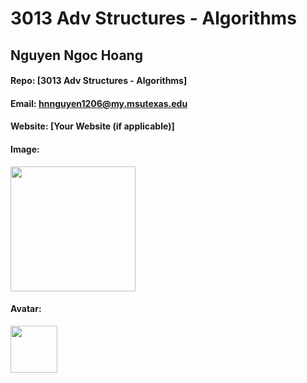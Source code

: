 # 3013 Adv Structures - Algorithms
## Nguyen Ngoc Hoang 

#### Repo: [3013 Adv Structures - Algorithms]

#### Email: hnnguyen1206@my.msutexas.edu

#### Website: [Your Website (if applicable)]

#### Image:

<img src="file:///C:/Users/lapto/OneDrive/Pictures/Camera%20Roll/z6283205681415_519bbce8d0a0a134b9f038432c416d30.jpg" width="200">

#### Avatar:

<img src="file:///C:/Users/lapto/OneDrive/Pictures/Camera%20Roll/z6273778418349_318c0e2bdf32d24276cf68d257a2cf85.jpg" width="75">

